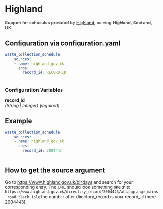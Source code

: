 # Highland

Support for schedules provided by [Highland](https://www.highland.gov.uk/), serving Highland, Scotland, UK.

## Configuration via configuration.yaml

```yaml
waste_collection_schedule:
    sources:
    - name: highland_gov_uk
      args:
        record_id: RECORD ID
        
```

### Configuration Variables

**record_id**  
*(String | Integer) (required)*

## Example

```yaml
waste_collection_schedule:
    sources:
    - name: highland_gov_uk
      args:
        record_id: 2004443
        
```

## How to get the source argument

Go to <https://www.highland.gov.uk/bindays> and search for your corresponding entry. The URL should look something like this: `https://www.highland.gov.uk/directory_record/2004443/allangrange_mains_road_black_isle` the number after directory_record is your record_id (here 2004443).
